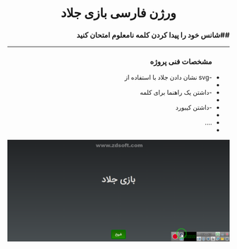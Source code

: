 <div style="direction: rtl;">
<h1 style="text-align: center;"> ورژن فارسی بازی جلاد </h1>
<h3>##شانس خود را پیدا کردن کلمه نامعلوم امتحان کنید </h3>
<hr/>

<ul>
<h3>مشخصات فنی پروژه</h3>
  <li>-svg نشان دادن جلاد با استفاده از <li>
  <li>-داشتن یک راهنما برای کلمه<li>
  <li>-داشتن کیبورد<li>
  <li>....<li>
</ul>
  </div>

  <img src="assets/images/Shot-fa.png">
